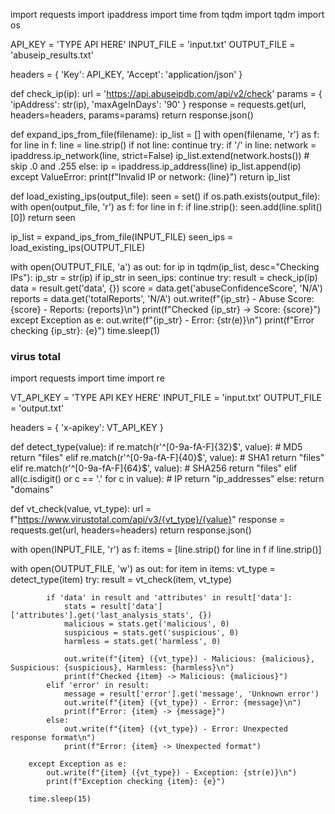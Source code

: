 import requests
import ipaddress
import time
from tqdm import tqdm
import os

API_KEY = 'TYPE API HERE'
INPUT_FILE = 'input.txt'
OUTPUT_FILE = 'abuseip_results.txt'

headers = {
    'Key': API_KEY,
    'Accept': 'application/json'
}

def check_ip(ip):
    url = 'https://api.abuseipdb.com/api/v2/check'
    params = {
        'ipAddress': str(ip),
        'maxAgeInDays': '90'
    }
    response = requests.get(url, headers=headers, params=params)
    return response.json()

def expand_ips_from_file(filename):
    ip_list = []
    with open(filename, 'r') as f:
        for line in f:
            line = line.strip()
            if not line:
                continue
            try:
                if '/' in line:
                    network = ipaddress.ip_network(line, strict=False)
                    ip_list.extend(network.hosts())  # skip .0 and .255
                else:
                    ip = ipaddress.ip_address(line)
                    ip_list.append(ip)
            except ValueError:
                print(f"Invalid IP or network: {line}")
    return ip_list

def load_existing_ips(output_file):
    seen = set()
    if os.path.exists(output_file):
        with open(output_file, 'r') as f:
            for line in f:
                if line.strip():
                    seen.add(line.split()[0])
    return seen

ip_list = expand_ips_from_file(INPUT_FILE)
seen_ips = load_existing_ips(OUTPUT_FILE)

with open(OUTPUT_FILE, 'a') as out:
    for ip in tqdm(ip_list, desc="Checking IPs"):
        ip_str = str(ip)
        if ip_str in seen_ips:
            continue
        try:
            result = check_ip(ip)
            data = result.get('data', {})
            score = data.get('abuseConfidenceScore', 'N/A')
            reports = data.get('totalReports', 'N/A')
            out.write(f"{ip_str} - Abuse Score: {score} - Reports: {reports}\n")
            print(f"Checked {ip_str} -> Score: {score}")
        except Exception as e:
            out.write(f"{ip_str} - Error: {str(e)}\n")
            print(f"Error checking {ip_str}: {e}")
        time.sleep(1)


### virus total ###

import requests
import time
import re

VT_API_KEY = 'TYPE API KEY HERE'
INPUT_FILE = 'input.txt'
OUTPUT_FILE = 'output.txt'

headers = {
    'x-apikey': VT_API_KEY
}

def detect_type(value):
    if re.match(r'^[0-9a-fA-F]{32}$', value):      # MD5
        return "files"
    elif re.match(r'^[0-9a-fA-F]{40}$', value):     # SHA1
        return "files"
    elif re.match(r'^[0-9a-fA-F]{64}$', value):     # SHA256
        return "files"
    elif all(c.isdigit() or c == '.' for c in value):  # IP
        return "ip_addresses"
    else:
        return "domains"

def vt_check(value, vt_type):
    url = f"https://www.virustotal.com/api/v3/{vt_type}/{value}"
    response = requests.get(url, headers=headers)
    return response.json()

with open(INPUT_FILE, 'r') as f:
    items = [line.strip() for line in f if line.strip()]

with open(OUTPUT_FILE, 'w') as out:
    for item in items:
        vt_type = detect_type(item)
        try:
            result = vt_check(item, vt_type)

            if 'data' in result and 'attributes' in result['data']:
                stats = result['data']['attributes'].get('last_analysis_stats', {})
                malicious = stats.get('malicious', 0)
                suspicious = stats.get('suspicious', 0)
                harmless = stats.get('harmless', 0)

                out.write(f"{item} ({vt_type}) - Malicious: {malicious}, Suspicious: {suspicious}, Harmless: {harmless}\n")
                print(f"Checked {item} -> Malicious: {malicious}")
            elif 'error' in result:
                message = result['error'].get('message', 'Unknown error')
                out.write(f"{item} ({vt_type}) - Error: {message}\n")
                print(f"Error: {item} -> {message}")
            else:
                out.write(f"{item} ({vt_type}) - Error: Unexpected response format\n")
                print(f"Error: {item} -> Unexpected format")

        except Exception as e:
            out.write(f"{item} ({vt_type}) - Exception: {str(e)}\n")
            print(f"Exception checking {item}: {e}")

        time.sleep(15)




